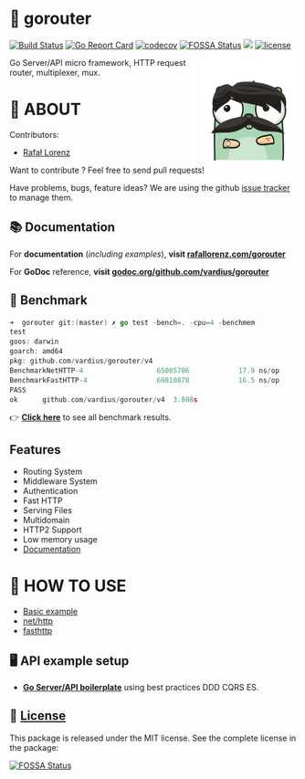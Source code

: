 🍃 gorouter
================
[![Build Status](https://travis-ci.com/vardius/gorouter.svg?branch=master)](https://travis-ci.com/vardius/gorouter)
[![Go Report Card](https://goreportcard.com/badge/github.com/vardius/gorouter)](https://goreportcard.com/report/github.com/vardius/gorouter)
[![codecov](https://codecov.io/gh/vardius/gorouter/branch/master/graph/badge.svg)](https://codecov.io/gh/vardius/gorouter)
[![FOSSA Status](https://app.fossa.io/api/projects/git%2Bgithub.com%2Fvardius%2Fgorouter.svg?type=shield)](https://app.fossa.io/projects/git%2Bgithub.com%2Fvardius%2Fgorouter?ref=badge_shield)
[![](https://godoc.org/github.com/vardius/gorouter?status.svg)](http://godoc.org/github.com/vardius/gorouter)
[![license](https://img.shields.io/github/license/mashape/apistatus.svg)](https://github.com/vardius/gorouter/blob/master/LICENSE.md)

<img align="right" height="180px" src="website/src/static/img/logo.png" alt="logo" />

Go Server/API micro framework, HTTP request router, multiplexer, mux.

📖 ABOUT
==================================================
Contributors:

* [Rafał Lorenz](http://rafallorenz.com)

Want to contribute ? Feel free to send pull requests!

Have problems, bugs, feature ideas?
We are using the github [issue tracker](https://github.com/vardius/gorouter/issues) to manage them.

## 📚 Documentation

For **documentation** (_including examples_), **visit [rafallorenz.com/gorouter](http://rafallorenz.com/gorouter)**

For **GoDoc** reference, **visit [godoc.org/github.com/vardius/gorouter](http://godoc.org/github.com/vardius/gorouter)**

## 🚅 Benchmark

```go
➜  gorouter git:(master) ✗ go test -bench=. -cpu=4 -benchmem
test
goos: darwin
goarch: amd64
pkg: github.com/vardius/gorouter/v4
BenchmarkNetHTTP-4              	65005786	        17.9 ns/op	       0 B/op	       0 allocs/op
BenchmarkFastHTTP-4             	69810878	        16.5 ns/op	       0 B/op	       0 allocs/op
PASS
ok  	github.com/vardius/gorouter/v4	3.808s
```

👉 **[Click here](http://rafallorenz.com/gorouter/docs/benchmark)** to see all benchmark results.

## Features
- Routing System
- Middleware System
- Authentication
- Fast HTTP
- Serving Files
- Multidomain
- HTTP2 Support
- Low memory usage
- [Documentation](http://rafallorenz.com/gorouter/)

🚏 HOW TO USE
==================================================

- [Basic example](http://rafallorenz.com/gorouter/docs/basic-example)
- [net/http](http://rafallorenz.com/gorouter/docs/basic-example#nethttp)
- [fasthttp](http://rafallorenz.com/gorouter/docs/basic-example#fasthttp)

## 🖥️ API example setup

- **[Go Server/API boilerplate](https://github.com/vardius/go-api-boilerplate)** using best practices DDD CQRS ES.

📜 [License](LICENSE.md)
-------

This package is released under the MIT license. See the complete license in the package:

[![FOSSA Status](https://app.fossa.io/api/projects/git%2Bgithub.com%2Fvardius%2Fgorouter.svg?type=large)](https://app.fossa.io/projects/git%2Bgithub.com%2Fvardius%2Fgorouter?ref=badge_large)
